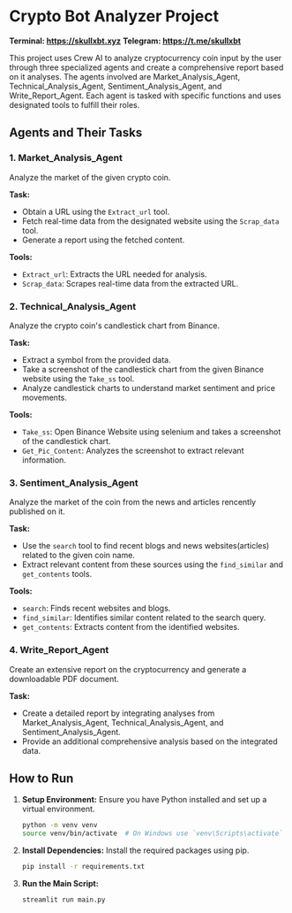 # Crypto Bot Analyzer Project

**Terminal: https://skullxbt.xyz**
**Telegram: https://t.me/skullxbt**

This project uses Crew AI to analyze cryptocurrency coin input by the user through three specialized agents and create a comprehensive report based on it analyses. The agents involved are Market_Analysis_Agent, Technical_Analysis_Agent, Sentiment_Analysis_Agent, and Write_Report_Agent. Each agent is tasked with specific functions and uses designated tools to fulfill their roles.

## Agents and Their Tasks

### 1. Market_Analysis_Agent

Analyze the market of the given crypto coin.

**Task:**
- Obtain a URL using the `Extract_url` tool.
- Fetch real-time data from the designated website using the `Scrap_data` tool.
- Generate a report using the fetched content.
  
**Tools:**
- `Extract_url`: Extracts the URL needed for analysis.
- `Scrap_data`: Scrapes real-time data from the extracted URL.

### 2. Technical_Analysis_Agent

Analyze the crypto coin's candlestick chart from Binance.

**Task:**
- Extract a symbol from the provided data.
- Take a screenshot of the candlestick chart from the given Binance website using the `Take_ss` tool.
- Analyze candlestick charts to understand market sentiment and price movements.

**Tools:**
- `Take_ss`: Open Binance Website using selenium and takes a screenshot of the candlestick chart.
- `Get_Pic_Content`: Analyzes the screenshot to extract relevant information.

### 3. Sentiment_Analysis_Agent

Analyze the market of the coin from the news and articles rencently published on it.

**Task:**
- Use the `search` tool to find recent blogs and news websites(articles) related to the given coin name.
- Extract relevant content from these sources using the `find_similar` and `get_contents` tools.

**Tools:**
- `search`: Finds recent websites and blogs.
- `find_similar`: Identifies similar content related to the search query.
- `get_contents`: Extracts content from the identified websites.

### 4. Write_Report_Agent

Create an extensive report on the cryptocurrency and generate a downloadable PDF document.

**Task:**
- Create a detailed report by integrating analyses from Market_Analysis_Agent, Technical_Analysis_Agent, and Sentiment_Analysis_Agent.
- Provide an additional comprehensive analysis based on the integrated data.

## How to Run

1. **Setup Environment:**
   Ensure you have Python installed and set up a virtual environment.

   ```bash
   python -m venv venv
   source venv/bin/activate  # On Windows use `venv\Scripts\activate`
   ```

2. **Install Dependencies:**
   Install the required packages using pip.

   ```bash
   pip install -r requirements.txt
   ```

3. **Run the Main Script:**

   ```bash
   streamlit run main.py
   ```

